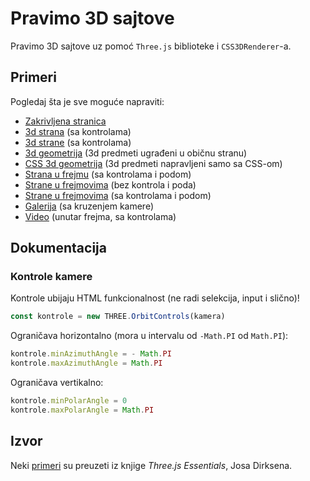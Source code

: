 # Pravimo 3D sajtove

Pravimo 3D sajtove uz pomoć `Three.js` biblioteke i `CSS3DRenderer`-a.

## Primeri

Pogledaj šta je sve moguće napraviti:

- [Zakrivljena stranica](http://skolakoda.org/pravimo-3d-sajtove/10-zakrivljen-html/)
- [3d strana](http://skolakoda.org/pravimo-3d-sajtove/15-3d-strana/) (sa kontrolama)
- [3d strane](http://skolakoda.org/pravimo-3d-sajtove/18-3d-strane/) (sa kontrolama)
- [3d geometrija](http://skolakoda.org/pravimo-3d-sajtove/20-3d-geometrija/) (3d predmeti ugrađeni u običnu stranu)
- [CSS 3d geometrija](http://skolakoda.org/pravimo-3d-sajtove/25-css-geometrija) (3d predmeti napravljeni samo sa CSS-om)
- [Strana u frejmu](http://skolakoda.org/pravimo-3d-sajtove/30-frejm/) (sa kontrolama i podom)
- [Strane u frejmovima](http://skolakoda.org/pravimo-3d-sajtove/35-frejmovi/) (bez kontrola i poda)
- [Strane u frejmovima](http://skolakoda.org/pravimo-3d-sajtove/38-frejmovi-pod/) (sa kontrolama i podom)
- [Galerija](http://skolakoda.org/pravimo-3d-sajtove/40-galerija/) (sa kruzenjem kamere)
- [Video](http://skolakoda.org/pravimo-3d-sajtove/50-video/) (unutar frejma, sa kontrolama)

## Dokumentacija

### Kontrole kamere

Kontrole ubijaju HTML funkcionalnost (ne radi selekcija, input i slično)!

```js
const kontrole = new THREE.OrbitControls(kamera)
```

Ograničava horizontalno (mora u intervalu od `-Math.PI` od `Math.PI`):

```js
kontrole.minAzimuthAngle = - Math.PI
kontrole.maxAzimuthAngle = Math.PI
```

Ograničava vertikalno:

```js
kontrole.minPolarAngle = 0
kontrole.maxPolarAngle = Math.PI
```

## Izvor

Neki [primeri](https://github.com/josdirksen/essential-threejs) su preuzeti iz knjige *Three.js Essentials*, Josa Dirksena.
